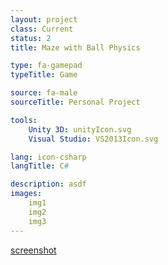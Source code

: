 ```yaml
---
layout: project
class: Current
status: 2
title: Maze with Ball Physics

type: fa-gamepad
typeTitle: Game

source: fa-male
sourceTitle: Personal Project

tools:
    Unity 3D: unityIcon.svg
    Visual Studio: VS2013Icon.svg

lang: icon-csharp
langTitle: C#

description: asdf
images: 
    img1
    img2
    img3
---
```


[screenshot]({{site.url}}/downloads/test.txt)

